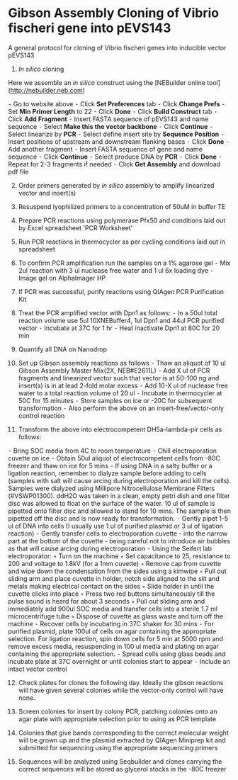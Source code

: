# Gibson Assembly Cloning of Vibrio fischeri gene into pEVS143 #

A general protocol for cloning of Vibrio fischeri genes into inducible vector pEVS143

1. *In silico* cloning

Here we assemble an *in silico* construct using the [NEBuilder online tool] (http://nebuilder.neb.com)

⁃	Go to website above
⁃	Click  **Set Preferences** tab
⁃	Click **Change Prefs**
⁃	Set **Min Primer Length** to 22
⁃	Click **Done**
⁃	Click **Build Construct** tab
⁃	Click **Add Fragment**
⁃	Insert FASTA sequence of pEVS143 and name sequence
⁃	Select **Make this the vector backbone**
⁃	Click **Continue**
⁃	Select linearize by **PCR**
⁃	Select define insert site by **Sequence Position**
⁃	Insert positions of upstream and downstream flanking bases
⁃	Click **Done**
⁃	Add another fragment
⁃	Insert FASTA sequence of gene and name sequence
⁃	Click **Continue**
⁃	Select produce DNA by **PCR**
⁃	Click **Done**
⁃	Repeat for 2-3 fragments if needed
⁃	Click **Get Assembly** and download pdf file

2. Order primers generated by *in silico* assembly to amplify linearized vector and insert(s)

3. Resuspend lyophilized primers to a concentration of 50uM in buffer TE

4. Prepare PCR reactions using polymerase Pfx50 and conditions laid out by Excel spreadsheet 'PCR Worksheet’

5. Run PCR reactions in thermocycler as per cycling conditions laid out in spreadsheet

6. To confirm PCR amplification run the samples on a 1% agarose gel
⁃	Mix 2ul reaction with 3 ul nuclease free water and 1 ul 6x loading dye
⁃	Image gel on AlphaImager HP

7. If PCR was successful, purify reactions using QIAgen PCR Purification Kit

8. Treat the PCR amplified vector with Dpn1 as follows:
⁃	In a 50ul total reaction volume use 5ul 10XNEBuffer4, 1ul Dpn1 and 44ul PCR purified vector
⁃	Incubate at 37C for 1 hr
⁃	Heat inactivate Dpn1 at 80C for 20 min

9. Quantify all DNA on Nanodrop

10. Set up Gibson assembly reactions as follows
⁃	Thaw an aliquot of 10 ul Gibson Assembly Master Mix(2X, NEB#E2611L)
⁃	Add X ul of PCR fragments and linearized vector such that vector is at 50-100 ng and insert(s) is in at lead 2-fold molar excess
⁃	Add 10-X ul of nuclease free water to a total reaction volume of 20 ul
⁃	Incubate in thermocycler at 50C for 15 minutes
⁃	Store samples on ice or -20C for subsequent transformation
⁃	Also perform the above on an insert-free/vector-only control reaction

11. Transform the above into electrocompetent DH5a-lambda-pir cells as follows:

⁃	Bring SOC media from 4C to room temperature
⁃	Chill electroporation cuvette on ice
⁃	Obtain 50ul aliquot of electrocompetent cells from -80C freezer and thaw on ice for 5 mins
⁃	If using DNA in a salty buffer or a ligation reaction, remember to dialyze sample before adding to cells (samples with salt will cause arcing during electroporation and kill the cells). Samples were dialyzed using Millipore Nitrocellulose Membrane Filters (#VSWP01300). ddH2O was taken in a clean, empty petri dish and one filter disc was allowed to float on the surface of the water. 10 ul of sample is pipetted onto filter disc and allowed to stand for 10 mins. The sample is then pipetted off the disc and is now ready for transformation.
⁃	Gently pipet 1-5 ul of DNA into cells (I usually use 1 ul of purified plasmid or 3 ul of ligation reaction)
⁃	Gently transfer cells to electroporation cuvette - into the narrow part at the bottom of the cuvette - being careful not to introduce air bubbles as that will cause arcing during electroporation
⁃	Using the Seifert lab electroporator:
◦	Turn on the machine
◦	Set capacitance to 25, resistance to 200 and voltage to 1.8kV (for a 1mm cuvette)
◦	Remove cap from cuvette and wipe down the condensation from the sides using a kimwipe
◦	Pull out sliding arm and place cuvette in holder, notch side aligned to the slit and metals making electrical contact on the sides
◦	Slide holder in until the cuvette clicks into place
◦	Press two red buttons simultaneously till the pulse sound is heard for about 3 seconds
◦	Pull out sliding arm and immediately add 900ul SOC media and transfer cells into a sterile 1.7 ml microcentrifuge tube
◦	Dispose of cuvette as glass waste and turn off the machine
⁃	Recover cells by incubating in 37C shaker for 30 mins
⁃	For purified plasmid, plate 100ul of cells on agar containing the appropriate selection. For ligation reaction, spin down cells for 5 min at 5000 rpm and remove excess media, resuspending in 100 ul media and plating on agar containing the appropriate selection.
⁃	Spread cells using glass beads and incubate plate at 37C overnight or until colonies start to appear
⁃	Include an intact vector control

12. Check plates for clones the following day. Ideally the gibson reactions will have given several colonies while the vector-only control will have none.

13. Screen colonies for insert by colony PCR, patching colonies onto an agar plate with appropriate selection prior to using as PCR template

14. Colonies that give bands corresponding to the correct molecular weight will be grown up and the plasmid extracted by QIAgen Miniprep kit and submitted for sequencing using the appropriate sequencing primers

15. Sequences will be analyzed using Seqbuilder and clones carrying the correct sequences will be stored as glycerol stocks in the -80C freezer
